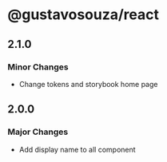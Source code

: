 # @gustavosouza/react

## 2.1.0

### Minor Changes

- Change tokens and storybook home page

## 2.0.0

### Major Changes

- Add display name to all component
